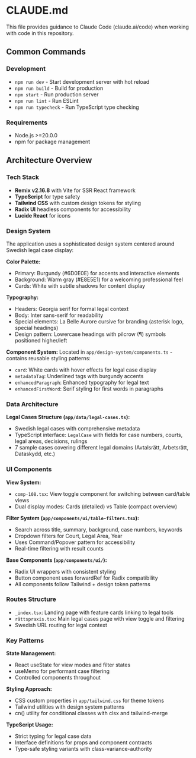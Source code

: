 # CLAUDE.md

This file provides guidance to Claude Code (claude.ai/code) when working with code in this repository.

## Common Commands

### Development
- `npm run dev` - Start development server with hot reload
- `npm run build` - Build for production
- `npm start` - Run production server
- `npm run lint` - Run ESLint
- `npm run typecheck` - Run TypeScript type checking

### Requirements
- Node.js >=20.0.0
- npm for package management

## Architecture Overview

### Tech Stack
- **Remix v2.16.8** with Vite for SSR React framework
- **TypeScript** for type safety
- **Tailwind CSS** with custom design tokens for styling
- **Radix UI** headless components for accessibility
- **Lucide React** for icons

### Design System
The application uses a sophisticated design system centered around Swedish legal case display:

**Color Palette:**
- Primary: Burgundy (#6D0E0E) for accents and interactive elements
- Background: Warm gray (#E8E5E1) for a welcoming professional feel
- Cards: White with subtle shadows for content display

**Typography:**
- Headers: Georgia serif for formal legal context
- Body: Inter sans-serif for readability
- Special elements: La Belle Aurore cursive for branding (asterisk logo, special headings)
- Design pattern: Lowercase headings with pilcrow (¶) symbols positioned higher/left

**Component System:**
Located in `app/design-system/components.ts` - contains reusable styling patterns:
- `card`: White cards with hover effects for legal case display
- `metadataTag`: Underlined tags with burgundy accents
- `enhancedParagraph`: Enhanced typography for legal text
- `enhancedFirstWord`: Serif styling for first words in paragraphs

### Data Architecture
**Legal Cases Structure (`app/data/legal-cases.ts`):**
- Swedish legal cases with comprehensive metadata
- TypeScript interface: `LegalCase` with fields for case numbers, courts, legal areas, decisions, rulings
- 7 sample cases covering different legal domains (Avtalsrätt, Arbetsrätt, Dataskydd, etc.)

### UI Components
**View System:**
- `comp-108.tsx`: View toggle component for switching between card/table views
- Dual display modes: Cards (detailed) vs Table (compact overview)

**Filter System (`app/components/ui/table-filters.tsx`):**
- Search across title, summary, background, case numbers, keywords
- Dropdown filters for Court, Legal Area, Year
- Uses Command/Popover pattern for accessibility
- Real-time filtering with result counts

**Base Components (`app/components/ui/`):**
- Radix UI wrappers with consistent styling
- Button component uses forwardRef for Radix compatibility
- All components follow Tailwind + design token patterns

### Routes Structure
- `_index.tsx`: Landing page with feature cards linking to legal tools
- `rättspraxis.tsx`: Main legal cases page with view toggle and filtering
- Swedish URL routing for legal context

### Key Patterns
**State Management:**
- React useState for view modes and filter states
- useMemo for performant case filtering
- Controlled components throughout

**Styling Approach:**
- CSS custom properties in `app/tailwind.css` for theme tokens
- Tailwind utilities with design system patterns
- cn() utility for conditional classes with clsx and tailwind-merge

**TypeScript Usage:**
- Strict typing for legal case data
- Interface definitions for props and component contracts
- Type-safe styling variants with class-variance-authority